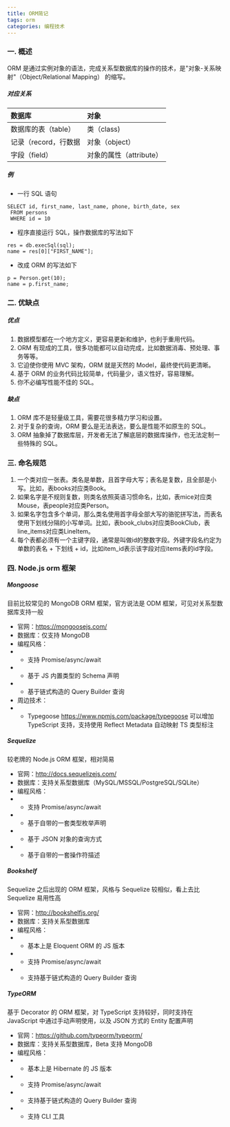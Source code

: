 ```yaml
---
title: ORM简记
tags: orm
categories: 编程技术
---
```


<!--readmore-->
### 一. 概述

ORM 是通过实例对象的语法，完成关系型数据库的操作的技术，是"对象-关系映射"（Object/Relational Mapping） 的缩写。

##### 对应关系
| 数据库 | 对象 |
|:---|:---|
| 数据库的表（table）| 类（class) |
| 记录（record，行数据 | 对象（object） |
| 字段（field） | 对象的属性（attribute） |


##### 例

* 一行 SQL 语句

```
SELECT id, first_name, last_name, phone, birth_date, sex
 FROM persons 
 WHERE id = 10
```

* 程序直接运行 SQL，操作数据库的写法如下

```
res = db.execSql(sql);
name = res[0]["FIRST_NAME"];
```

* 改成 ORM 的写法如下

```
p = Person.get(10);
name = p.first_name;
```

### 二. 优缺点

##### 优点

1. 数据模型都在一个地方定义，更容易更新和维护，也利于重用代码。
2. ORM 有现成的工具，很多功能都可以自动完成，比如数据消毒、预处理、事务等等。
3. 它迫使你使用 MVC 架构，ORM 就是天然的 Model，最终使代码更清晰。
4. 基于 ORM 的业务代码比较简单，代码量少，语义性好，容易理解。
5. 你不必编写性能不佳的 SQL。

##### 缺点

1. ORM 库不是轻量级工具，需要花很多精力学习和设置。
2. 对于复杂的查询，ORM 要么是无法表达，要么是性能不如原生的 SQL。
3. ORM 抽象掉了数据库层，开发者无法了解底层的数据库操作，也无法定制一些特殊的 SQL。

### 三. 命名规范

1. 一个类对应一张表。类名是单数，且首字母大写；表名是复数，且全部是小写。比如，表books对应类Book。
2. 如果名字是不规则复数，则类名依照英语习惯命名，比如，表mice对应类Mouse，表people对应类Person。
3. 如果名字包含多个单词，那么类名使用首字母全部大写的骆驼拼写法，而表名使用下划线分隔的小写单词。比如，表book_clubs对应类BookClub，表line_items对应类LineItem。
4. 每个表都必须有一个主键字段，通常是叫做id的整数字段。外键字段名约定为单数的表名 + 下划线 + id，比如item_id表示该字段对应items表的id字段。

### 四. Node.js orm 框架

##### Mongoose

目前比较常见的 MongoDB ORM 框架，官方说法是 ODM 框架，可见对关系型数据库支持一般

* 官网：https://mongoosejs.com/
* 数据库：仅支持 MongoDB
* 编程风格：
* * 支持 Promise/async/await
* * 基于 JS 内置类型的 Schema 声明
* * 基于链式构造的 Query Builder 查询
* 周边技术：
* * Typegoose
https://www.npmjs.com/package/typegoose
可以增加 TypeScript 支持，支持使用 Reflect Metadata 自动映射 TS 类型标注

##### Sequelize

较老牌的 Node.js ORM 框架，相对简易

* 官网：http://docs.sequelizejs.com/
* 数据库：支持关系型数据库（MySQL/MSSQL/PostgreSQL/SQLite）
* 编程风格：
* * 支持 Promise/async/await
* * 基于自带的一套类型枚举声明
* * 基于 JSON 对象的查询方式
* * 基于自带的一套操作符描述

##### Bookshelf

Sequelize 之后出现的 ORM 框架，风格与 Sequelize 较相似，看上去比 Sequelize 易用性高

* 官网：http://bookshelfjs.org/
* 数据库：支持关系型数据库
* 编程风格：
* * 基本上是 Eloquent ORM 的 JS 版本
* * 支持 Promise/async/await
* * 支持基于链式构造的 Query Builder 查询

##### TypeORM

基于 Decorator 的 ORM 框架，对 TypeScript 支持较好，同时支持在 JavaScript 中通过手动声明使用，以及 JSON 方式的 Entity 配置声明

* 官网：https://github.com/typeorm/typeorm/
* 数据库：支持关系型数据库，Beta 支持 MongoDB
* 编程风格：
* * 基本上是 Hibernate 的 JS 版本
* * 支持 Promise/async/await
* * 支持基于链式构造的 Query Builder 查询
* * 支持 CLI 工具